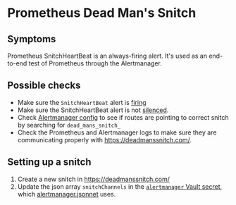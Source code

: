# Prometheus Dead Man's Snitch

## Symptoms

Prometheus SnitchHeartBeat is an always-firing alert. It's used as an end-to-end test of Prometheus through the Alertmanager.

## Possible checks

* Make sure the `SnitchHeartBeat` alert is [firing](https://alerts.gitlab.net/#/alerts?silenced=false&inhibited=false&active=true&filter=%7Balertname%3D%22SnitchHeartBeat%22%7D)
* Make sure the SnitchHeartBeat alert is not [silenced](https://alerts.gitlab.net/#/silences).
* Check [Alertmanager config](https://alerts.gitlab.net/#/status) to see if routes are pointing to correct snitch by searching for `dead_mans_snitch_`
* Check the Prometheus and Alertmanager logs to make sure they are communicating properly with <https://deadmanssnitch.com/>.

## Setting up a snitch

1. Create a new snitch in <https://deadmanssnitch.com/>
1. Update the json array `snitchChannels` in the [`alertmanager` Vault secret](https://vault.gitlab.net/ui/vault/secrets/ci/show/ops-gitlab-net/gitlab-com/runbooks/alertmanager), which [alertmanager.jsonnet](../../alertmanager/alertmanager.jsonnet) uses.
